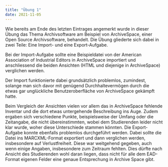 ```yaml
---
title: "Übung 1"
date: 2021-11-05
---
```


Wie bereits am Ende des letzten Eintrages angemerkt wurde in dieser Übung das Thema Archivsoftware am Beispiel von ArchiveSpace, einer Open Source Archivsoftware, behandelt. 
Die Übung gliederte sich dabei in zwei Teile: Eine Import- und eine Export-Aufgabe.

Bei der Import-Aufgabe sollte eine Beispieldatei von der American Association of Industrial Editors in ArchiveSpace importiert und anschliessend die beiden Ansichten (HTML und diejenige in ArchiveSpace) verglichen werden. 

Der Import funktionierte dabei grundsätzlich problemlos, zumindest, solange man sich davor mit genügend Durchhaltevermögen durch die etwas gar unglückliche Benutzeroberfläche von ArchiveSpace gekämpft hatte.

Beim Vergleich der Ansichten vielen vor allem das in ArchiveSpace fehlende Inventar und die dort etwas untergehende Beschreibung ins Auge. Zudem ergaben sich verschiedene Punkte, beispielsweise der Umfang oder die Zeitangabe, die nicht übereinstimmten, wobei dem Studierenden leider nicht klar wurde, woher diese Unterschiede stammen könnten.
Die Export-Aufgabe konnte ebenfalls problemlos durchgeführt werden. Dabei sollte die Datei ins MARCXML-Format exportiert und dann verglichen werden, insbesondere auf Verlustfreiheit. Diese war weitgehend gegeben, auch wenn einige Angaben, insbesondere zum Zeitraum fehlten. Dies dürfte nach Ansicht des Studierenden wohl daran liegen, dass nicht für alle dem EAD-Format eigenen Felder eine genaue Entsprechung in Archive Space gibt. 
